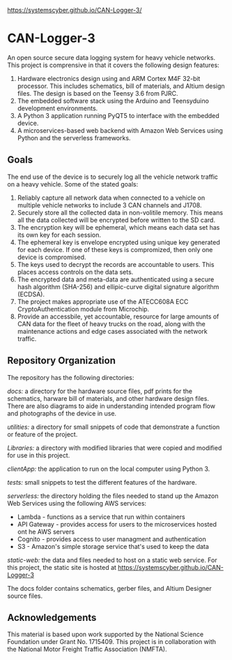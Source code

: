 https://systemscyber.github.io/CAN-Logger-3/

# CAN-Logger-3

An open source secure data logging system for heavy vehicle networks. This project is comprensive in that it covers the following design features:
  1. Hardware electronics design using and ARM Cortex M4F 32-bit processor. This includes schematics, bill of materials, and Altium design files. The design is based on the Teensy 3.6 from PJRC.
  2. The embedded software stack using the Arduino and Teensyduino development environments.
  3. A Python 3 application running PyQT5 to interface with the embedded device.
  4. A microservices-based web backend with Amazon Web Services using Python and the serverless frameworks.

## Goals
The end use of the device is to securely log all the vehicle network traffic on a heavy vehicle. Some of the stated goals:
  1. Reliably capture all network data when connected to a vehicle on multiple vehicle networks to include 3 CAN channels and J1708.
  2. Securely store all the collected data in non-volitile memory. This means all the data collected will be encrypted before written to the SD card.
  3. The encryption key will be ephemeral, which means each data set has its own key for each session. 
  4. The ephemeral key is envelope encrypted using unique key generated for each device. If one of these keys is compromized, then only one device is compromised.
  5. The keys used to decrypt the records are accountable to users. This places access controls on the data sets. 
  6. The encrypted data and meta-data are authenticated using a secure hash algorithm (SHA-256) and ellipic-curve digital signature algorithm (ECDSA).
  7. The project makes appropriate use of the ATECC608A ECC CryptoAuthentication module from Microchip.
  8. Provide an accessbile, yet accountable, resource for large amounts of CAN data for the fleet of heavy trucks on the road, along with the maintenance actions and edge cases associated with the network traffic.

## Repository Organization
The repository has the following directories:

*docs:* a directory for the hardware source files, pdf prints for the schematics, harware bill of materials, and other hardware design files. There are also diagrams to aide in understanding intended program flow and photographs of the device in use.

*utilities:* a directory for small snippets of code that demonstrate a function or feature of the project.

*Libraries:* a directory with modified libraries that were copied and modified for use in this project.

*clientApp:* the application to run on the local computer using Python 3.

*tests:* small snippets to test the different features of the hardware.

*serverless:* the directory holding the files needed to stand up the Amazon Web Services using the following AWS services:
  * Lambda - functions as a service that run within containers
  * API Gateway - provides access for users to the microservices hosted ont he AWS servers
  * Cognito -  provides access to user managment and authentication
  * S3 - Amazon's simple storage service that's used to keep the data

*static-web:* the data and files needed to host on a static web service. For this project, the static site is hosted at https://systemscyber.github.io/CAN-Logger-3


The docs folder contains schematics, gerber files, and Altium Designer source files. 



## Acknowledgements

This material is based upon work supported by the National Science Foundation under Grant No. 1715409. This project is in collaboration with the National Motor Freight Traffic Association (NMFTA).
